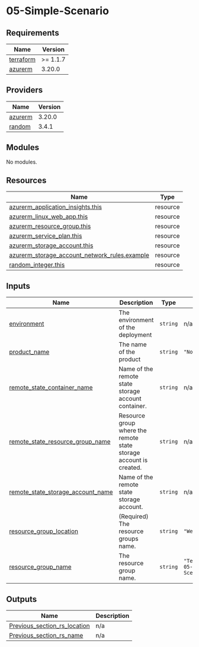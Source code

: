 # 05-Simple-Scenario

<!-- BEGINNING OF PRE-COMMIT-TERRAFORM DOCS HOOK -->
## Requirements

| Name | Version |
|------|---------|
| <a name="requirement_terraform"></a> [terraform](#requirement\_terraform) | >= 1.1.7 |
| <a name="requirement_azurerm"></a> [azurerm](#requirement\_azurerm) | 3.20.0 |

## Providers

| Name | Version |
|------|---------|
| <a name="provider_azurerm"></a> [azurerm](#provider\_azurerm) | 3.20.0 |
| <a name="provider_random"></a> [random](#provider\_random) | 3.4.1 |

## Modules

No modules.

## Resources

| Name | Type |
|------|------|
| [azurerm_application_insights.this](https://registry.terraform.io/providers/hashicorp/azurerm/3.20.0/docs/resources/application_insights) | resource |
| [azurerm_linux_web_app.this](https://registry.terraform.io/providers/hashicorp/azurerm/3.20.0/docs/resources/linux_web_app) | resource |
| [azurerm_resource_group.this](https://registry.terraform.io/providers/hashicorp/azurerm/3.20.0/docs/resources/resource_group) | resource |
| [azurerm_service_plan.this](https://registry.terraform.io/providers/hashicorp/azurerm/3.20.0/docs/resources/service_plan) | resource |
| [azurerm_storage_account.this](https://registry.terraform.io/providers/hashicorp/azurerm/3.20.0/docs/resources/storage_account) | resource |
| [azurerm_storage_account_network_rules.example](https://registry.terraform.io/providers/hashicorp/azurerm/3.20.0/docs/resources/storage_account_network_rules) | resource |
| [random_integer.this](https://registry.terraform.io/providers/hashicorp/random/latest/docs/resources/integer) | resource |

## Inputs

| Name | Description | Type | Default | Required |
|------|-------------|------|---------|:--------:|
| <a name="input_environment"></a> [environment](#input\_environment) | The environment of the deployment | `string` | n/a | yes |
| <a name="input_product_name"></a> [product\_name](#input\_product\_name) | The name of the product | `string` | `"No project"` | no |
| <a name="input_remote_state_container_name"></a> [remote\_state\_container\_name](#input\_remote\_state\_container\_name) | Name of the remote state storage account container. | `string` | n/a | yes |
| <a name="input_remote_state_resource_group_name"></a> [remote\_state\_resource\_group\_name](#input\_remote\_state\_resource\_group\_name) | Resource group where the remote state storage account is created. | `string` | n/a | yes |
| <a name="input_remote_state_storage_account_name"></a> [remote\_state\_storage\_account\_name](#input\_remote\_state\_storage\_account\_name) | Name of the remote state storage account. | `string` | n/a | yes |
| <a name="input_resource_group_location"></a> [resource\_group\_location](#input\_resource\_group\_location) | (Required) The resource groups name. | `string` | `"West Europe"` | no |
| <a name="input_resource_group_name"></a> [resource\_group\_name](#input\_resource\_group\_name) | The resource group name. | `string` | `"Terraform101-05-Simple-Scenario"` | no |

## Outputs

| Name | Description |
|------|-------------|
| <a name="output_Previous_section_rs_location"></a> [Previous\_section\_rs\_location](#output\_Previous\_section\_rs\_location) | n/a |
| <a name="output_Previous_section_rs_name"></a> [Previous\_section\_rs\_name](#output\_Previous\_section\_rs\_name) | n/a |
<!-- END OF PRE-COMMIT-TERRAFORM DOCS HOOK -->
